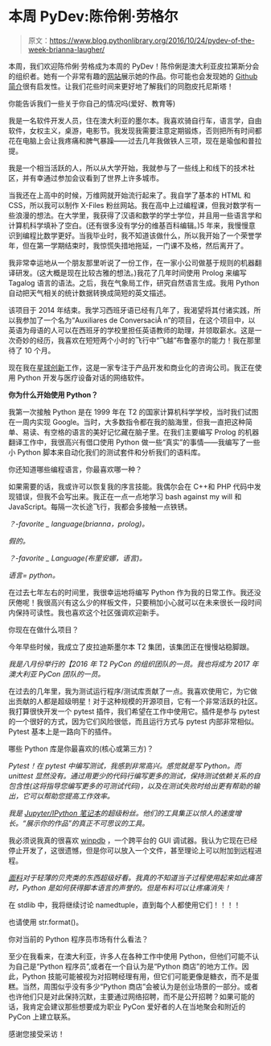 # 本周 PyDev:陈伶俐·劳格尔

> 原文：<https://www.blog.pythonlibrary.org/2016/10/24/pydev-of-the-week-brianna-laugher/>

本周，我们欢迎陈伶俐·劳格成为本周的 PyDev！陈伶俐是澳大利亚皮拉第斯分会的组织者。她有一个非常有趣的[网站](http://brianna.laugher.id.au/)展示她的作品。你可能也会发现她的 [Github 简介](https://github.com/pfctdayelise)很有启发性。让我们花些时间来更好地了解我们的同胞皮托尼斯塔！

你能告诉我们一些关于你自己的情况吗(爱好、教育等)

我是一名软件开发人员，住在澳大利亚的墨尔本。我喜欢骑自行车，语言学，自由软件，女权主义，桌游，电影节。我发现我需要注意定期锻炼，否则把所有时间都花在电脑上会让我疼痛和脾气暴躁——过去几年我做铁人三项，现在是瑜伽和普拉提。

我是一个相当活跃的人，所以从大学开始，我就参与了一些线上和线下的技术社区，并有幸通过参加会议看到了世界上许多城市。

当我还在上高中的时候，万维网就开始流行起来了。我自学了基本的 HTML 和 CSS，所以我可以制作 X-Files 粉丝网站。我在高中上过编程课，但我对数学有一些浪漫的想法。在大学里，我获得了汉语和数学的学士学位，并且用一些语言学和计算机科学填补了空白。(还有很多没有学分的维基百科编辑。)5 年来，我慢慢意识到编程比数学更好。当我毕业时，我不知道该做什么，所以我开始了一个荣誉学年，但在第一学期结束时，我惊慌失措地拖延，一门课不及格，然后离开了。

我非常幸运地从一个朋友那里听说了一份工作，在一家小公司做基于规则的机器翻译研发。(这大概是现在比较古雅的想法。)我花了几年时间使用 Prolog 来编写 Tagalog 语言的语法。之后，我在气象局工作，研究自然语言生成。我用 Python 自动把天气相关的统计数据转换成简短的英文描述。

该项目于 2014 年结束。我学习西班牙语已经有几年了，我渴望将其付诸实践，所以我参加了一个名为“Auxiliares de ConversaciÃ n”的项目，在这个项目中，以英语为母语的人可以在西班牙的学校里担任英语教师的助理，并领取薪水。这是一次奇妙的经历，我喜欢在短短两个小时的飞行中“飞越”布鲁塞尔的能力！我在那里待了 10 个月。

现在我在[星球创新](https://planetinnovation.com.au/)工作，这是一家专注于产品开发和商业化的咨询公司。我正在使用 Python 开发与医疗设备对话的网络软件。

**你为什么开始使用 Python？**

我第一次接触 Python 是在 1999 年在 T2 的国家计算机科学学校，当时我们试图在一周内实现 Google。当时，大多数指令都在我的脑海里，但我一直把这种简单、易读、有空格的语言的美好记忆藏在脑子里。在我们主要编写 Prolog 的机器翻译工作中，我很高兴有借口使用 Python 做一些“真实”的事情——我编写了一些小 Python 脚本来自动化我们的测试套件和分析我们的语料库。

你还知道哪些编程语言，你最喜欢哪一种？

如果需要的话，我或许可以恢复我的序言技能。我偶尔会在 C++和 PHP 代码中发现错误，但我不会写出来。我正在一点一点地学习 bash against my will 和 JavaScript。每隔一次长途飞行，我都会多接触一点铁锈。

*？-favorite _ language(brianna，prolog)。*

*假的。*

*？-favorite _ Language(布里安娜，语言)。*

*语言= python。*

在过去七年左右的时间里，我很幸运地将编写 Python 作为我的日常工作。我还没厌倦呢！我很高兴有这么少的样板文件，只要稍加小心就可以在未来很长一段时间内保持可读性。我也喜欢这个社区强调欢迎新手。

你现在在做什么项目？

今年早些时候，我成立了皮拉迪斯墨尔本 T2 集团，该集团正在慢慢站稳脚跟。

*我是八月份举行的【2016 年 T2 PyCon 的组织团队的一员。我也将成为 2017 年澳大利亚 PyCon 团队的一员。*

在过去的几年里，我为测试运行程序/测试库贡献了一点。我喜欢使用它，为它做出贡献的人都是超级明星！对于这种规模的开源项目，它有一个非常活跃的社区。我打算很快开发一个 pytest 插件，我们希望在工作中使用它。插件是参与 pytest 的一个很好的方式，因为它们风险很低，而且运行方式与 pytest 内部非常相似。Pytest 基本上是一路向下的插件。

哪些 Python 库是你最喜欢的(核心或第三方)？

*Pytest！在 pytest 中编写测试，我感到非常高兴。感觉就是写 Python。而 unittest 显然没有。通过用更少的代码行编写更多的测试，保持测试依赖关系的自包含性(这将指导您编写更多的可测试代码)，以及在测试失败时给出更有帮助的输出，它可以帮助您提高工作效率。*

*我是 [Jupyter/IPython 笔记本](http://jupyter.org/)的超级粉丝。他们的工具集正以惊人的速度增长。“展示你的作品”的真正不可思议的工具。*

我必须说我真的很喜欢 [winpdb](http://winpdb.org/about/) ，一个跨平台的 GUI 调试器。我认为它现在已经停止开发了，这很遗憾，但是你可以放入一个文件，甚至理论上可以附加到远程进程。

*[面料](http://docs.fabfile.org/)对于轻薄的贝壳类的东西超级好看。我真的不知道当子过程使用起来如此痛苦时，Python 是如何获得脚本语言的声誉的。但是布料可以让疼痛消失！*

在 stdlib 中，我将继续讨论 namedtuple，直到每个人都使用它们！！！！

也请使用 str.format()。</PSA>

你对当前的 Python 程序员市场有什么看法？

至少在我看来，在澳大利亚，许多人在各种工作中使用 Python，但他们可能不认为自己是“Python 程序员”,或者在一个自认为是“Python 商店”的地方工作。因此，Python 技能可能被视为对招聘经理有用，但它们可能更像是糖衣，而不是蛋糕。当然，周围似乎没有多少“Python 商店”会被认为是创业场景的一部分。或者也许他们只是对此保持沉默，主要通过网络招聘，而不是公开招聘？如果可能的话，我肯定会建议那些想要成为职业 PyCon 爱好者的人在当地聚会和附近的 PyCon 上建立联系。

感谢您接受采访！